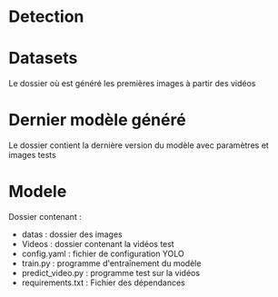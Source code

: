 # Detection

# Datasets
Le dossier où est généré les premières images à partir des vidéos

# Dernier modèle généré
Le dossier contient la dernière version du modèle avec paramètres et images tests

# Modele
Dossier contenant : 
 - datas : dossier des images
 - Videos : dossier contenant la vidéos test
 - config.yaml : fichier de configuration YOLO
 - train.py : programme d'entraînement du modèle
 - predict_video.py : programme test sur la vidéos
 - requirements.txt : Fichier des dépendances